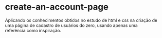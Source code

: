 # create-an-account-page
Aplicando os conhecimentos obtidos no estudo de html e css na criação de uma página de cadastro de usuários do zero, usando apenas uma referência como inspiração.
